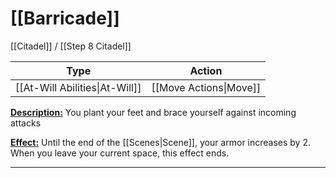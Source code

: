 # [[Barricade]]

[[Citadel]] / [[Step 8 Citadel]]

| Type                           | Action                 |
| ------------------------------ | ---------------------- |
| [[At-Will Abilities\|At-Will]] | [[Move Actions\|Move]] |

<u>**Description:**</u> You plant your feet and brace yourself against incoming attacks

<u>**Effect:**</u> Until the end of the [[Scenes|Scene]], your armor increases by 2. When you leave your current space, this effect ends.

---